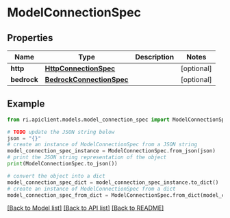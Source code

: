 # ModelConnectionSpec


## Properties

Name | Type | Description | Notes
------------ | ------------- | ------------- | -------------
**http** | [**HttpConnectionSpec**](HttpConnectionSpec.md) |  | [optional] 
**bedrock** | [**BedrockConnectionSpec**](BedrockConnectionSpec.md) |  | [optional] 

## Example

```python
from ri.apiclient.models.model_connection_spec import ModelConnectionSpec

# TODO update the JSON string below
json = "{}"
# create an instance of ModelConnectionSpec from a JSON string
model_connection_spec_instance = ModelConnectionSpec.from_json(json)
# print the JSON string representation of the object
print(ModelConnectionSpec.to_json())

# convert the object into a dict
model_connection_spec_dict = model_connection_spec_instance.to_dict()
# create an instance of ModelConnectionSpec from a dict
model_connection_spec_from_dict = ModelConnectionSpec.from_dict(model_connection_spec_dict)
```
[[Back to Model list]](../README.md#documentation-for-models) [[Back to API list]](../README.md#documentation-for-api-endpoints) [[Back to README]](../README.md)

